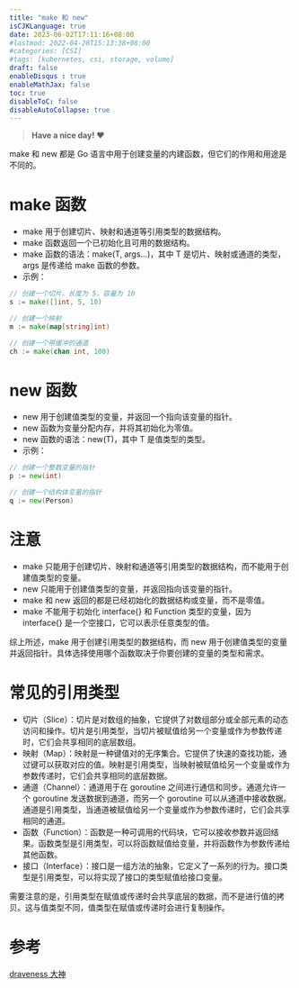 ```yaml
---
title: "make 和 new"
isCJKLanguage: true
date: 2023-06-02T17:11:16+08:00
#lastmod: 2022-04-28T15:13:38+08:00
#categories: [CSI]
#tags: [kubernetes, csi, storage, volume]
draft: false
enableDisqus : true
enableMathJax: false
toc: true
disableToC: false
disableAutoCollapse: true
---
```


> **Have a nice day! :heart:**

make 和 new 都是 Go 语言中用于创建变量的内建函数，但它们的作用和用途是不同的。

# make 函数

- make 用于创建切片、映射和通道等引用类型的数据结构。
- make 函数返回一个已初始化且可用的数据结构。
- make 函数的语法：make(T, args...)，其中 T 是切片、映射或通道的类型，args 是传递给 make 函数的参数。
- 示例：
```go
// 创建一个切片，长度为 5，容量为 10
s := make([]int, 5, 10)

// 创建一个映射
m := make(map[string]int)

// 创建一个带缓冲的通道
ch := make(chan int, 100)

```

# new 函数

- new 用于创建值类型的变量，并返回一个指向该变量的指针。
- new 函数为变量分配内存，并将其初始化为零值。
- new 函数的语法：new(T)，其中 T 是值类型的类型。
- 示例：
```go
// 创建一个整数变量的指针
p := new(int)

// 创建一个结构体变量的指针
q := new(Person)

```

# 注意

- make 只能用于创建切片、映射和通道等引用类型的数据结构，而不能用于创建值类型的变量。
- new 只能用于创建值类型的变量，并返回指向该变量的指针。
- make 和 new 返回的都是已经初始化的数据结构或变量，而不是零值。
- make 不能用于初始化 interface{} 和 Function 类型的变量，因为 interface{} 是一个空接口，它可以表示任意类型的值。

综上所述，make 用于创建引用类型的数据结构，而 new 用于创建值类型的变量并返回指针。具体选择使用哪个函数取决于你要创建的变量的类型和需求。


# 常见的引用类型

- 切片（Slice）：切片是对数组的抽象，它提供了对数组部分或全部元素的动态访问和操作。切片是引用类型，当切片被赋值给另一个变量或作为参数传递时，它们会共享相同的底层数组。
- 映射（Map）：映射是一种键值对的无序集合。它提供了快速的查找功能，通过键可以获取对应的值。映射是引用类型，当映射被赋值给另一个变量或作为参数传递时，它们会共享相同的底层数据。
- 通道（Channel）：通道用于在 goroutine 之间进行通信和同步。通道允许一个 goroutine 发送数据到通道，而另一个 goroutine 可以从通道中接收数据。通道是引用类型，当通道被赋值给另一个变量或作为参数传递时，它们会共享相同的通道。
- 函数（Function）：函数是一种可调用的代码块，它可以接收参数并返回结果。函数类型是引用类型，可以将函数赋值给变量，并将函数作为参数传递给其他函数。
- 接口（Interface）：接口是一组方法的抽象，它定义了一系列的行为。接口类型是引用类型，可以将实现了接口的类型赋值给接口变量。

需要注意的是，引用类型在赋值或传递时会共享底层的数据，而不是进行值的拷贝。这与值类型不同，值类型在赋值或传递时会进行复制操作。

# 参考
[draveness 大神](https://draveness.me/golang/docs/part2-foundation/ch05-keyword/golang-make-and-new/)